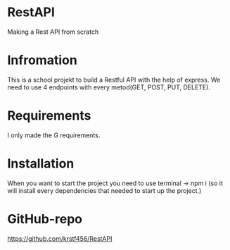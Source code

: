 # RestAPI
Making a Rest API from scratch

# Infromation
This is a school projekt to build a Restful API with the help of express. We need to use 4 endpoints with every metod(GET, POST, PUT, DELETE). 

# Requirements
I only made the G requirements.

# Installation
When you want to start the project you need to use terminal -> npm i (so it will install every dependencies that needed to start up the project.)

# GitHub-repo
https://github.com/krstf456/RestAPI

